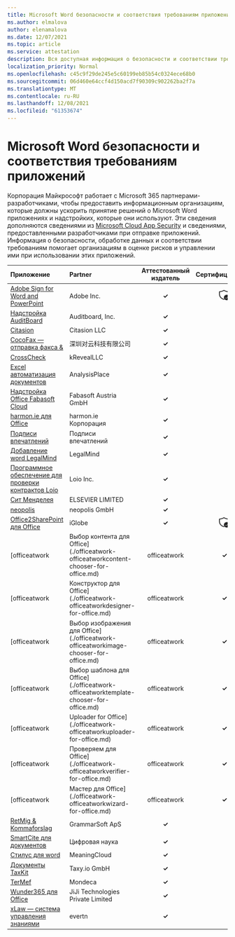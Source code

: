 ```yaml
---
title: Microsoft Word безопасности и соответствия требованиям приложений — все приложения
ms.author: elmalova
author: elenamalova
ms.date: 12/07/2021
ms.topic: article
ms.service: attestation
description: Вся доступная информация о безопасности и соответствии требованиям для всех Microsoft Word Apps.
localization_priority: Normal
ms.openlocfilehash: c45c9f29de245e5c60199eb85b54c0324ece68b0
ms.sourcegitcommit: 06d460e64ccf4d150acd7f90309c902262ba2f7a
ms.translationtype: MT
ms.contentlocale: ru-RU
ms.lasthandoff: 12/08/2021
ms.locfileid: "61353674"
---
```

# <a name="microsoft-word-apps-security-and-compliance"></a>Microsoft Word безопасности и соответствия требованиям приложений

Корпорация Майкрософт работает с Microsoft 365 партнерами-разработчиками, чтобы предоставить информационным организациям, которые должны ускорить принятие решений о Microsoft Word приложениях и надстройких, которые они используют. Эти сведения дополняются сведениями из [Microsoft Cloud App Security](https://www.microsoft.com/en-us/enterprise-mobility-security/cloud-app-security) и сведениями, предоставленными разработчиками при отправке приложений. Информация о безопасности, обработке данных и соответствии требованиям помогает организациям в оценке рисков и управлении ими при использовании этих приложений.

| **Приложение** | **Partner** | **Аттестованный издатель** | **Сертифицировано** |
|:--------|:------------|:----------------------:|:-------------:|
| [Adobe Sign for Word and PowerPoint](./adobe-inc-sign-for-word-and-powerpoint.md) | Adobe Inc. | **✓** | <img alt="Certified application badge" src="../media/certified-badge.png" height="25" width="25" /> |
| [Надстройка AuditBoard](./auditboard-inc-add-in.md) | Auditboard, Inc. | **✓** |  |
| [Citasion](./citasion-llc.md) | Citasion LLC | **✓** |  |
| [CocoFax — отправка факса &amp;](./cocofax-sending-fax-made-easy-and-secure.md) | &#28145;&#22323;&#23545;&#20113;&#31185;&#25216;&#26377;&#38480;&#20844;&#21496; | **✓** |  |
| [CrossCheck](./krevealllc-crosscheck.md) | kRevealLLC | **✓** |  |
| [Excel автоматизация документов](./analysisplace-excel-to-word-document-automation.md) | AnalysisPlace | **✓** |  |
| [Надстройка Office Fabasoft Cloud](./fabasoft-austria-gmbh-cloud-office-add-in.md) | Fabasoft Austria GmbH | **✓** |  |
| [harmon.ie для Office](./harmonie-corporation-for-office.md) | harmon.ie Корпорация | **✓** |  |
| [Подписи впечатлений](./impression-signatures.md) | Подписи впечатлений | **✓** |  |
| [Добавление word LegalMind](./legalmind-word-addin.md) | LegalMind | **✓** |  |
| [Программное обеспечение для проверки контрактов Loio](./loio-inc-contract-review-software.md) | Loio Inc. | **✓** |  |
| [Сит Менделея](./elsevier-limited-mendeley-cite.md) | ELSEVIER LIMITED | **✓** |  |
| [neopolis](./neopolis-gmbh.md) | neopolis GmbH | **✓** |  |
| [Office2SharePoint для Office](./iglobe-office2sharepoint-for-office.md) | iGlobe | **✓** | <img alt="Certified application badge" src="../media/certified-badge.png" height="25" width="25" /> |
| [officeatwork | Выбор контента для Office](./officeatwork-officeatworkcontent-chooser-for-office.md) | officeatwork | **✓** |  |
| [officeatwork | Конструктор для Office](./officeatwork-officeatworkdesigner-for-office.md) | officeatwork | **✓** |  |
| [officeatwork | Выбор изображения для Office](./officeatwork-officeatworkimage-chooser-for-office.md) | officeatwork | **✓** |  |
| [officeatwork | Выбор шаблона для Office](./officeatwork-officeatworktemplate-chooser-for-office.md) | officeatwork | **✓** |  |
| [officeatwork | Uploader for Office](./officeatwork-officeatworkuploader-for-office.md) | officeatwork | **✓** |  |
| [officeatwork | Проверяем для Office](./officeatwork-officeatworkverifier-for-office.md) | officeatwork | **✓** |  |
| [officeatwork | Мастер для Office](./officeatwork-officeatworkwizard-for-office.md) | officeatwork | **✓** |  |
| [RetMig &amp; Kommaforslag](./grammarsoft-aps-retmig-and-kommaforslag.md) | GrammarSoft ApS | **✓** |  |
| [SmartCite для документов](./digital-science-smartcite-for-papers.md) | Цифровая наука | **✓** |  |
| [Стилус для word](./meaningcloud-stilus-for-word.md) | MeaningCloud | **✓** |  |
| [Документы TaxKit](./taxyio-gmbh-taxkit-docs.md) | Taxy.io GmbH | **✓** |  |
| [TerMef](./mondeca-termef.md) | Mondeca | **✓** |  |
| [Wunder365 для Office](./jiji-technologies-private-limited-wunder365-for-office.md) | JiJi Technologies Private Limited | **✓** |  |
| [xLaw — система управления знаниями](./evertn-xlaw-knowledge-management-system.md) | evertn | **✓** |  |
